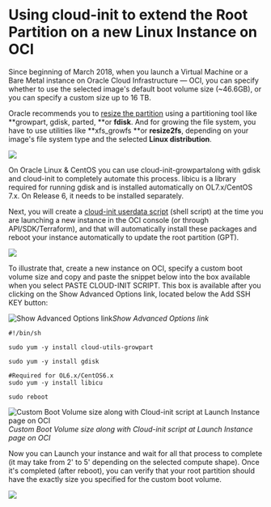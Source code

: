 
# Using cloud-init to extend the Root Partition on a new Linux Instance on OCI



Since beginning of March 2018, when you launch a Virtual Machine or a Bare Metal instance on Oracle Cloud Infrastructure — OCI, you can specify whether to use the selected image's default boot volume size (~46.6GB), or you can specify a custom size up to 16 TB.

Oracle recommends you to [resize the partition](https://docs.us-phoenix-1.oraclecloud.com/Content/Block/Tasks/extendingpartition.htm) using a partitioning tool like **growpart, gdisk, parted, **or **fdisk**. And for growing the file system, you have to use utilities like **xfs_growfs **or **resize2fs**, depending on your image's file system type and the selected **Linux distribution**.

![](https://cdn-images-1.medium.com/max/2000/1*HjkbxQHAc3E3xKFaeCufXw.png)

On Oracle Linux & CentOS you can use cloud-init-growpartalong with gdisk and cloud-init to completely automate this process. libicu is a library required for running gdisk and is installed automatically on OL7.x/CentOS 7.x. On Release 6, it needs to be installed separately.

Next, you will create a [cloud-init userdata script](http://cloudinit.readthedocs.io/en/latest/topics/format.html) (shell script) at the time you are launching a new instance in the OCI console (or through API/SDK/Terraform), and that will automatically install these packages and reboot your instance automatically to update the root partition (GPT).

![](https://cdn-images-1.medium.com/max/2000/1*PgTgwmd67mF09qtuzIb9mw.png)

To illustrate that, create a new instance on OCI, specify a custom boot volume size and copy and paste the snippet below into the box available when you select PASTE CLOUD-INIT SCRIPT. This box is available after you clicking on the Show Advanced Options link, located below the Add SSH KEY button:

![Show Advanced Options link](https://cdn-images-1.medium.com/max/2404/1*kaqnscDQzhca0XF5VXgs1A.png)*Show Advanced Options link*

    #!/bin/sh

    sudo yum -y install cloud-utils-growpart

    sudo yum -y install gdisk

    #Required for OL6.x/CentOS6.x
    sudo yum -y install libicu

    sudo reboot

![Custom Boot Volume size along with Cloud-init script at Launch Instance page on OCI](https://cdn-images-1.medium.com/max/2492/1*scxP9mz8pefa_Qw2Tr1wKA.png)*Custom Boot Volume size along with Cloud-init script at Launch Instance page on OCI*

Now you can Launch your instance and wait for all that process to complete (it may take from 2' to 5' depending on the selected compute shape). Once it's completed (after reboot), you can verify that your root partition should have the exactly size you specified for the custom boot volume.

![](https://cdn-images-1.medium.com/max/2000/1*Nf2uqy-NQK8HBBOQTZ0PpA.png)
